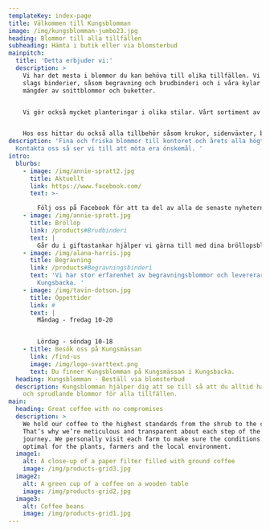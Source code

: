 ```yaml
---
templateKey: index-page
title: Välkommen till Kungsblomman
image: /img/kungsblomman-jumbo23.jpg
heading: Blommor till alla tillfällen
subheading: Hämta i butik eller via blomsterbud
mainpitch:
  title: 'Detta erbjuder vi:'
  description: >
    Vi har det mesta i blommor du kan behöva till olika tillfällen. Vi gör alla
    slags binderier, såsom begravning och brudbinderi och i våra kylar hittar du
    mängder av snittblommor och buketter. 


    Vi gör också mycket planteringar i olika stilar. Vårt sortiment av krukväxter är brett och vid säsong har vi också trädgårdsväxter.  


    Hos oss hittar du också alla tillbehör såsom krukor, sidenväxter, blomsternäring mm. Läs mer om vårt sortiment under de olika kategorierna.
description: 'Fina och friska blommor till kontoret och årets alla högtider.
  Kontakta oss så ser vi till att möta era önskemål. '
intro:
  blurbs:
    - image: /img/annie-spratt2.jpg
      title: Aktuellt
      link: https://www.facebook.com/
      text: >-

        Följ oss på Facebook för att ta del av alla de senaste nyheterna och erbjudanden.
    - image: /img/annie-spratt.jpg
      title: Bröllop
      link: /products#Brudbinderi
      text: |
        Går du i giftastankar hjälper vi gärna till med dina bröllopsblommor.
    - image: /img/alana-harris.jpg
      title: Begravning
      link: /products#Begravningsbinderi
      text: 'Vi har stor erfarenhet av begravningsblommor och levererar i hela
        Kungsbacka. '
    - image: /img/tavin-dotson.jpg
      title: Öppettider
      link: #
      text: |
        Måndag - fredag 10-20


        Lördag - söndag 10-18
    - title: Besök oss på Kungsmässan
      link: /find-us
      image: /img/logo-svarttext.png
      text: Du finner Kungsblomman på Kungsmässan i Kungsbacka.
  heading: Kungsblomman - Beställ via blomsterbud
  description: Kungsblomman hjälper dig att se till så att du alltid har fräscha
    och sprudlande blommor för alla tillfällen.
main:
  heading: Great coffee with no compromises
  description: >
    We hold our coffee to the highest standards from the shrub to the cup.
    That’s why we’re meticulous and transparent about each step of the coffee’s
    journey. We personally visit each farm to make sure the conditions are
    optimal for the plants, farmers and the local environment.
  image1:
    alt: A close-up of a paper filter filled with ground coffee
    image: /img/products-grid3.jpg
  image2:
    alt: A green cup of a coffee on a wooden table
    image: /img/products-grid2.jpg
  image3:
    alt: Coffee beans
    image: /img/products-grid1.jpg
---
```

